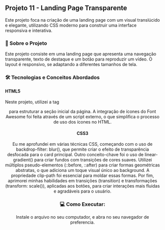 ## Projeto 11 - Landing Page Transparente
Este projeto foca na criação de uma landing page com um visual translúcido e elegante, utilizando CSS moderno para construir uma interface responsiva e interativa.

### 🚀 Sobre o Projeto
Este projeto consiste em uma landing page que apresenta uma navegação transparente, texto de destaque e um botão para reproduzir um vídeo. O layout é responsivo, se adaptando a diferentes tamanhos de tela.

### 🛠️ Tecnologias e Conceitos Abordados

#### HTML5
Neste projeto, utilizei a tag <header> para estruturar a seção inicial da página. A integração de ícones do Font Awesome foi feita através de um script externo, o que simplifica o processo de uso dos ícones no HTML.

#### CSS3
Eu me aprofundei em várias técnicas CSS, começando com o uso de backdrop-filter: blur(), que permite criar o efeito de transparência desfocada para o card principal. Outro conceito-chave foi o uso de linear-gradient() para criar fundos com transições de cores suaves. Utilizei múltiplos pseudo-elementos (::before, ::after) para criar formas geométricas abstratas, o que adiciona um toque visual único ao background. A propriedade clip-path foi essencial para moldar essas formas. Por fim, aprimorei minhas habilidades em transições (transition) e transformações (transform: scale()), aplicadas aos botões, para criar interações mais fluidas e agradáveis para o usuário.

### 💻 Como Executar:

Instale o arquivo no seu computador, e abra no seu navegador de preferencia.

